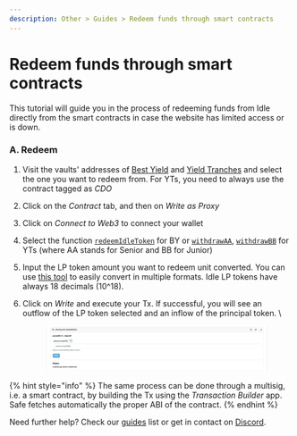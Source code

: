 ```yaml
---
description: Other > Guides > Redeem funds through smart contracts
---
```


# Redeem funds through smart contracts

This tutorial will guide you in the process of redeeming funds from Idle directly from the smart contracts in case the website has limited access or is down.&#x20;

### A. Redeem

1. Visit the vaults' addresses of [Best Yield](../../developers/best-yield/deployed-contracts.md) and [Yield Tranches](../../developers/yield-tranches/deployed-contracts/) and select the one you want to redeem from. For YTs, you need to always use the contract tagged as _CDO_
2. Click on the _Contract_ tab, and then on _Write as Proxy_
3. Click on _Connect to Web3_ to connect your wallet
4. Select the function [`redeemIdleToken`](../../developers/best-yield/methods/redeemidletoken-1.md) for BY or [`withdrawAA`](../../developers/yield-tranches/methods/withdrawaa.md), [`withdrawBB`](../../developers/yield-tranches/methods/withdrawbb.md) for YTs (where AA stands for Senior and BB for Junior)
5. Input the LP token amount you want to redeem unit converted. You can use [this tool](https://etherscan.io/unitconverter) to easily convert in multiple formats. Idle LP tokens have always 18 decimals (10^18).&#x20;
6.  Click on _Write_ and execute your Tx. If successful, you will see an outflow of the LP token selected and an inflow of the principal token. \


    <figure><img src="../../.gitbook/assets/image (102).png" alt=""><figcaption></figcaption></figure>

{% hint style="info" %}
The same process can be done through a multisig, i.e. a smart contract, by building the Tx using the _Transaction Builder_ app. Safe fetches automatically the proper ABI of the contract.
{% endhint %}

Need further help? Check our [guides](./) list or get in contact on [Discord](https://discord.com/invite/mpySAJp).
